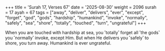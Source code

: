 +++
title = 'Surah 17, Verses 67'
date = '2025-08-30'
weight = 2096
surah = 17
ayah = 67
tags = ["away", "deliver", "delivers", "ever", "except", "forget", "god", "gods", "hardship", "humankind", "invoke", "normally", "safely", "sea", "shore", "totally", "touched", "turn", "ungrateful"]
+++

When you are touched with hardship at sea, you ˹totally˺ forget all ˹the gods˺ you ˹normally˺ invoke, except Him. But when He delivers you ˹safely˺ to shore, you turn away. Humankind is ever ungrateful.